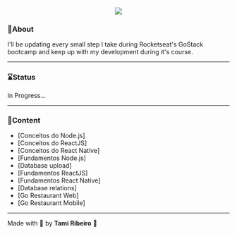 <h1 align="center">
<img src="https://camo.githubusercontent.com/a869a2aaab296ef925343d7e76518cd213eb0a30/68747470733a2f2f73746f726167652e676f6f676c65617069732e636f6d2f676f6c64656e2d77696e642f626f6f7463616d702d676f737461636b2f6865616465722d6465736166696f732d6e65772e706e67">
</h1>

### 🚀About 
I'll be updating every small step I take during Rocketseat's GoStack bootcamp and keep up with my development during it's course.


---

### ⌛Status 
In Progress...

---

### 📑Content 

- [Conceitos do Node.js]
- [Conceitos do ReactJS]
- [Conceitos do React Native]
- [Fundamentos Node.js]
- [Database upload]
- [Fundamentos ReactJS]
- [Fundamentos React Native]
- [Database relations]
- [Go Restaurant Web]
- [Go Restaurant Mobile]

---

Made with 💜 by **Tami Ribeiro** 🦩
